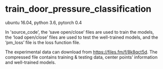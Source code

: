 # train_door_pressure_classification

ubuntu 16.04, python 3.6, pytorch 0.4

In 'source_code', the ‘save open/close’ files are used to train the models, the ‘load open/close’ files are used to test the well-trained models, and the ‘pm_loss’ file is the loss function file.

The experimental data can download from https://files.fm/f/8k8qct5d. The compressed file contains training & testing data, center points’ information and well-trained models.
